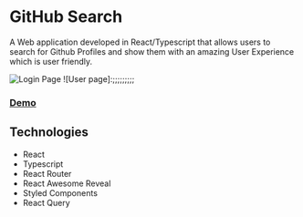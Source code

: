 # GitHub Search

A Web application developed in React/Typescript that allows users to search for Github Profiles and show them with an amazing User Experience which is user friendly.

![Login Page](https://i.imgur.com/JcdbhDr.png)
![User  page]:;;;;;;;;;

### [Demo](https://gingerlauren.github.io/GithubSearch)

## Technologies

* React
* Typescript
* React Router
* React Awesome Reveal
* Styled Components
* React Query




